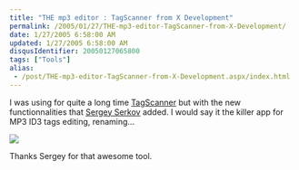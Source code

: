 ```yaml
---
title: "THE mp3 editor : TagScanner from X Development"
permalink: /2005/01/27/THE-mp3-editor-TagScanner-from-X-Development/
date: 1/27/2005 6:58:00 AM
updated: 1/27/2005 6:58:00 AM
disqusIdentifier: 20050127065800
tags: ["Tools"]
alias:
 - /post/THE-mp3-editor-TagScanner-from-X-Development.aspx/index.html
---
```




I was using for quite a long time [TagScanner](http://xdev.narod.ru/tagscan_e.htm) but with the new 
functionnalities that [Sergey 
Serkov](mailto:xdev@narod.ru) added. I would say it the killer app for MP3 ID3 tags editing, 
renaming...
<!-- more -->

![](http://membres.lycos.fr/lkempe//shotb.jpg)  

Thanks Sergey 
for that awesome tool.

